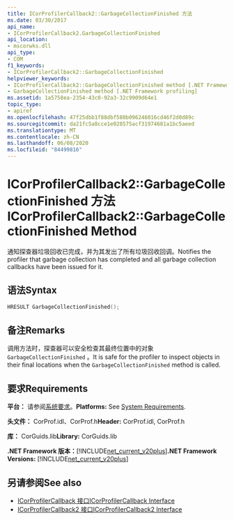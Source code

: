 ```yaml
---
title: ICorProfilerCallback2::GarbageCollectionFinished 方法
ms.date: 03/30/2017
api_name:
- ICorProfilerCallback2.GarbageCollectionFinished
api_location:
- mscorwks.dll
api_type:
- COM
f1_keywords:
- ICorProfilerCallback2::GarbageCollectionFinished
helpviewer_keywords:
- ICorProfilerCallback2::GarbageCollectionFinished method [.NET Framework profiling]
- GarbageCollectionFinished method [.NET Framework profiling]
ms.assetid: 1a5758ea-2354-43c0-92a3-32c9909d64e1
topic_type:
- apiref
ms.openlocfilehash: 47f25dbb1f88dbf580b096246016cd46f2d0d89c
ms.sourcegitcommit: da21fc5a8cce1e028575acf31974681a1bc5aeed
ms.translationtype: MT
ms.contentlocale: zh-CN
ms.lasthandoff: 06/08/2020
ms.locfileid: "84499816"
---
```

# <a name="icorprofilercallback2garbagecollectionfinished-method"></a><span data-ttu-id="fb86e-102">ICorProfilerCallback2::GarbageCollectionFinished 方法</span><span class="sxs-lookup"><span data-stu-id="fb86e-102">ICorProfilerCallback2::GarbageCollectionFinished Method</span></span>
<span data-ttu-id="fb86e-103">通知探查器垃圾回收已完成，并为其发出了所有垃圾回收回调。</span><span class="sxs-lookup"><span data-stu-id="fb86e-103">Notifies the profiler that garbage collection has completed and all garbage collection callbacks have been issued for it.</span></span>  
  
## <a name="syntax"></a><span data-ttu-id="fb86e-104">语法</span><span class="sxs-lookup"><span data-stu-id="fb86e-104">Syntax</span></span>  
  
```cpp  
HRESULT GarbageCollectionFinished();  
```  
  
## <a name="remarks"></a><span data-ttu-id="fb86e-105">备注</span><span class="sxs-lookup"><span data-stu-id="fb86e-105">Remarks</span></span>  
 <span data-ttu-id="fb86e-106">调用方法时，探查器可以安全检查其最终位置中的对象 `GarbageCollectionFinished` 。</span><span class="sxs-lookup"><span data-stu-id="fb86e-106">It is safe for the profiler to inspect objects in their final locations when the `GarbageCollectionFinished` method is called.</span></span>  
  
## <a name="requirements"></a><span data-ttu-id="fb86e-107">要求</span><span class="sxs-lookup"><span data-stu-id="fb86e-107">Requirements</span></span>  
 <span data-ttu-id="fb86e-108">**平台：** 请参阅[系统要求](../../get-started/system-requirements.md)。</span><span class="sxs-lookup"><span data-stu-id="fb86e-108">**Platforms:** See [System Requirements](../../get-started/system-requirements.md).</span></span>  
  
 <span data-ttu-id="fb86e-109">**头文件：** CorProf.idl、CorProf.h</span><span class="sxs-lookup"><span data-stu-id="fb86e-109">**Header:** CorProf.idl, CorProf.h</span></span>  
  
 <span data-ttu-id="fb86e-110">**库：** CorGuids.lib</span><span class="sxs-lookup"><span data-stu-id="fb86e-110">**Library:** CorGuids.lib</span></span>  
  
 <span data-ttu-id="fb86e-111">**.NET Framework 版本：**[!INCLUDE[net_current_v20plus](../../../../includes/net-current-v20plus-md.md)]</span><span class="sxs-lookup"><span data-stu-id="fb86e-111">**.NET Framework Versions:** [!INCLUDE[net_current_v20plus](../../../../includes/net-current-v20plus-md.md)]</span></span>  
  
## <a name="see-also"></a><span data-ttu-id="fb86e-112">另请参阅</span><span class="sxs-lookup"><span data-stu-id="fb86e-112">See also</span></span>

- [<span data-ttu-id="fb86e-113">ICorProfilerCallback 接口</span><span class="sxs-lookup"><span data-stu-id="fb86e-113">ICorProfilerCallback Interface</span></span>](icorprofilercallback-interface.md)
- [<span data-ttu-id="fb86e-114">ICorProfilerCallback2 接口</span><span class="sxs-lookup"><span data-stu-id="fb86e-114">ICorProfilerCallback2 Interface</span></span>](icorprofilercallback2-interface.md)
